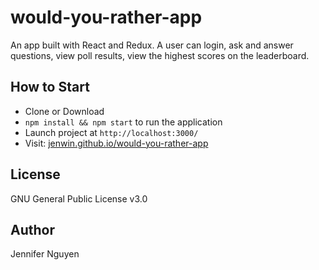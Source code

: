 # would-you-rather-app
An app built with React and Redux. A user can login, ask and answer questions, view poll results, view the highest scores on the leaderboard.

## How to Start
- Clone or Download
- `npm install && npm start` to run the application
- Launch project at `http://localhost:3000/`
- Visit: [jenwin.github.io/would-you-rather-app](https://jenwin.github.io/would-you-rather-app/)

## License
GNU General Public License v3.0

## Author
Jennifer Nguyen